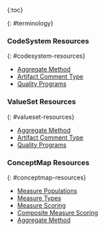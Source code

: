 {:toc}

{: #terminology}

### CodeSystem Resources
{: #codesystem-resources}

-  [Aggregate Method](CodeSystem-aggregate-method.html)
-  [Artifact Comment Type](CodeSystem-artifact-comment-type.html)
-  [Quality Programs](CodeSystem-quality-programs.html)

### ValueSet Resources
{: #valueset-resources}

-  [Aggregate Method](ValueSet-aggregate-method.html)
-  [Artifact Comment Type](ValueSet-artifact-comment-type.html)
-  [Quality Programs](ValueSet-quality-programs.html)

### ConceptMap Resources
{: #conceptmap-resources}

-  [Measure Populations](conceptmap-measure-populations.html)
-  [Measure Types](conceptmap-measure-types.html)
-  [Measure Scoring](conceptmap-measure-scoring.html)
-  [Composite Measure Scoring](conceptmap-composite-measure-scoring.html)
-  [Aggregate Method](conceptmap-aggregate-method.html)
